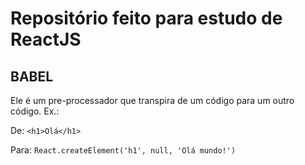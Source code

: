 # Repositório feito para estudo de ReactJS
## BABEL
Ele é um pre-processador que transpira de um código para um outro código. Ex.:

De: `<h1>Olá</h1>`

Para: `React.createElement('h1', null, 'Olá mundo!')`